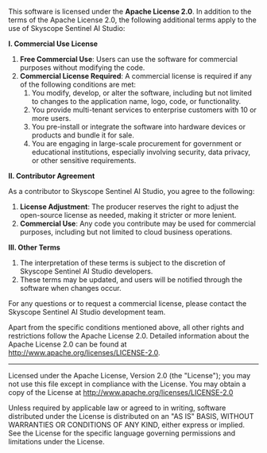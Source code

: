 This software is licensed under the **Apache License 2.0**. In addition to the terms of the Apache License 2.0, the following additional terms apply to the use of Skyscope Sentinel AI Studio:

**I. Commercial Use License**

1. **Free Commercial Use**: Users can use the software for commercial purposes without modifying the code.
2. **Commercial License Required**: A commercial license is required if any of the following conditions are met:
   1. You modify, develop, or alter the software, including but not limited to changes to the application name, logo, code, or functionality.
   2. You provide multi-tenant services to enterprise customers with 10 or more users.
   3. You pre-install or integrate the software into hardware devices or products and bundle it for sale.
   4. You are engaging in large-scale procurement for government or educational institutions, especially involving security, data privacy, or other sensitive requirements.

**II. Contributor Agreement**

As a contributor to Skyscope Sentinel AI Studio, you agree to the following:

1. **License Adjustment**: The producer reserves the right to adjust the open-source license as needed, making it stricter or more lenient.
2. **Commercial Use**: Any code you contribute may be used for commercial purposes, including but not limited to cloud business operations.

**III. Other Terms**

1. The interpretation of these terms is subject to the discretion of Skyscope Sentinel AI Studio developers.
2. These terms may be updated, and users will be notified through the software when changes occur.

For any questions or to request a commercial license, please contact the Skyscope Sentinel AI Studio development team.

Apart from the specific conditions mentioned above, all other rights and restrictions follow the Apache License 2.0. Detailed information about the Apache License 2.0 can be found at http://www.apache.org/licenses/LICENSE-2.0.

---

Licensed under the Apache License, Version 2.0 (the "License"); you may not use this file except in compliance with the License. You may obtain a copy of the License at http://www.apache.org/licenses/LICENSE-2.0

Unless required by applicable law or agreed to in writing, software distributed under the License is distributed on an "AS IS" BASIS, WITHOUT WARRANTIES OR CONDITIONS OF ANY KIND, either express or implied. See the License for the specific language governing permissions and limitations under the License.
